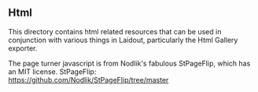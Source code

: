 Html
----

This directory contains html related resources that can be used in conjunction
with various things in Laidout, particularly the Html Gallery exporter.

The page turner javascript is from Nodlik's fabulous StPageFlip, which has an MIT license.
StPageFlip: https://github.com/Nodlik/StPageFlip/tree/master

